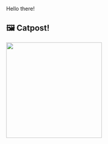 Hello there!



## 🖼️ Catpost!

<sub>
    <img src="https://cdn2.thecatapi.com/images/MTg0OTAxMw.jpg" height="256">
</sub>


